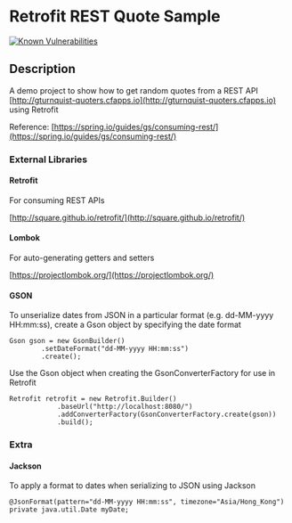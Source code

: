 # Retrofit REST Quote Sample

[![Known Vulnerabilities](https://snyk.io/test/github/ocinpp/retrofit-rest-quotes/badge.svg?targetFile=pom.xml)](https://snyk.io/test/github/ocinpp/retrofit-rest-quotes?targetFile=pom.xml)

## Description

A demo project to show how to get random quotes from a REST API [http://gturnquist-quoters.cfapps.io](http://gturnquist-quoters.cfapps.io) using Retrofit

Reference: 
[https://spring.io/guides/gs/consuming-rest/](https://spring.io/guides/gs/consuming-rest/)

### External Libraries

#### Retrofit 

For consuming REST APIs

[http://square.github.io/retrofit/](http://square.github.io/retrofit/)

#### Lombok 

For auto-generating getters and setters

[https://projectlombok.org/](https://projectlombok.org/)

#### GSON

 To unserialize dates from JSON in a particular format (e.g. dd-MM-yyyy HH:mm:ss), create a Gson object by specifying the date format  
 
	Gson gson = new GsonBuilder()
			.setDateFormat("dd-MM-yyyy HH:mm:ss")
			.create();
		
 Use the Gson object when creating the GsonConverterFactory	for use in Retrofit
		
	Retrofit retrofit = new Retrofit.Builder()
				.baseUrl("http://localhost:8080/")							
				.addConverterFactory(GsonConverterFactory.create(gson))
				.build();
							
### Extra

#### Jackson

To apply a format to dates when serializing to  JSON using Jackson 

	@JsonFormat(pattern="dd-MM-yyyy HH:mm:ss", timezone="Asia/Hong_Kong")
	private java.util.Date myDate;							
